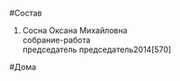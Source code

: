 #Состав  
1. Сосна Оксана Михайловна  
    собрание-работа  
    председатель председатель2014[570]  
  
  
#Дома  

